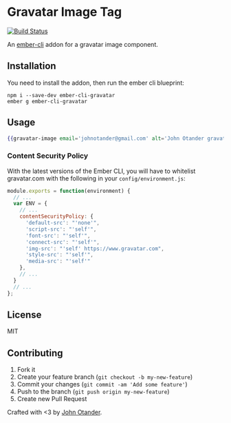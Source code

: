 # Gravatar Image Tag

[![Build Status](https://travis-ci.org/johnotander/ember-cli-gravatar.svg?branch=master)](https://travis-ci.org/johnotander/ember-cli-gravatar)

An [ember-cli](http://ember-cli.com) addon for a gravatar image component.

## Installation

You need to install the addon, then run the ember cli blueprint:

```
npm i --save-dev ember-cli-gravatar
ember g ember-cli-gravatar
```

## Usage

```hbs
{{gravatar-image email='johnotander@gmail.com' alt='John Otander gravatar' size=250 imgClass='img-circle'}}
```

### Content Security Policy

With the latest versions of the Ember CLI, you will have to whitelist gravatar.com with the following
in your `config/environment.js`:

```javascript
module.exports = function(environment) {
  // ...
  var ENV = {
    // ...
    contentSecurityPolicy: {
      'default-src': "'none'",
      'script-src': "'self'",
      'font-src': "'self'",
      'connect-src': "'self'",
      'img-src': "'self' https://www.gravatar.com",
      'style-src': "'self'",
      'media-src': "'self'"
    },
    // ...
  }
  // ...
};
```

## License

MIT

## Contributing

1. Fork it
2. Create your feature branch (`git checkout -b my-new-feature`)
3. Commit your changes (`git commit -am 'Add some feature'`)
4. Push to the branch (`git push origin my-new-feature`)
5. Create new Pull Request

Crafted with <3 by [John Otander](http://johnotander.com).
